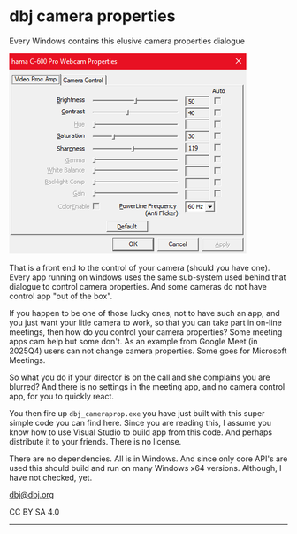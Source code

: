 # dbj camera properties

Every Windows contains this elusive camera properties dialogue

![alt text](image.png)

That is a front end to the control of your camera (should you have one). Every app running on windows uses the same sub-system used behind that dialogue to control camera properties. And some cameras do not have control app "out of the box".

If you happen to be one of those lucky ones, not to have such an app, and you just want your litle camera to work, so that you can take part in on-line meetings, then how do you control your camera properties? Some meeting apps cam help but some don't. As an example from Google Meet (in 2025Q4) users can not change camera properties. Some goes for Microsoft Meetings.

So what you do if your director is on the call and she complains you are blurred? And there is no settings in the meeting app, and no camera control app, for you to quickly react.

You then fire up `dbj_cameraprop.exe` you have just built with this super simple code you can find here. Since you are reading this, I assume you know how to use Visual Studio to build app from this code. And perhaps distribute it to your friends. There is no license.

There are no dependencies. All is in Windows. And since only core API's are used this should build and run on many Windows x64 versions. Although, I have not checked, yet.

dbj@dbj.org 

CC BY SA 4.0

---